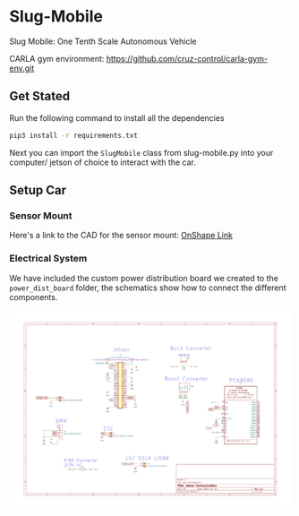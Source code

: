 # Slug-Mobile

Slug Mobile: One Tenth Scale Autonomous Vehicle

CARLA gym environment: <https://github.com/cruz-control/carla-gym-env.git>

## Get Stated

Run the following command to install all the dependencies

```bash
pip3 install -r requirements.txt
```

Next you can import the `SlugMobile` class from slug-mobile.py into your computer/ jetson of choice to interact with the car.

## Setup Car

### Sensor Mount

Here's a link to the CAD for the sensor mount: [OnShape Link](https://cad.onshape.com/documents/b2439afa538affcdb2ce625c/w/6e13cd6ddc2a3739fa3b2738/e/3fdea52f99cf651c55640d90?renderMode=0&uiState=669d97643e0ca32c1d4d6b9b)

### Electrical System

We have included the custom power distribution board we created to the `power_dist_board` folder, the schematics show how to connect the different components.

![power distribution board](img/power_board.png)
